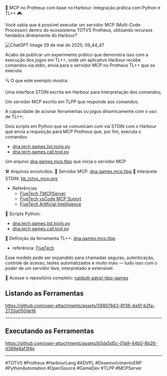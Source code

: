 🧠 MCP no Protheus com base no Harbour: integração prática com Python e TL++ 🎮

Você sabia que é possível executar um servidor MCP (Multi-Code Processor) dentro do ecossistema TOTVS Protheus, utilizando recursos herdados diretamente do Harbour?

![ChatGPT Image 29 de mai  de 2025, 09_44_47](https://github.com/user-attachments/assets/62e5eac2-132a-4047-a4d0-a24b7ceac390)

Acabo de publicar um experimento prático que demonstra isso com a execução dos jogos em TL++, onde um aplicativo Harbour recebe comandos via stdin, envia para o servidor MCP no Protheus TL++ que os executa. 

🔍 O que este exemplo mostra:

Uma interface STDIN escrita em Harbour para interpretação dos comandos;

Um servidor MCP escrito em TLPP que responde aos comandos;

A capacidade de acionar ferramentas ou jogos dinamicamente com o uso de TL++;

Dois scripts em Python  que se comunicam com via STDIN com o Harbour que envia a requisição para  MCP Protheus que, por fim, executa o comandos:
  - [dna.tech.games.list.tools.py](https://github.com/naldodj/naldodj-advpl-tlpp-games/blob/main/py/dna.tech.games.list.tools.json)
  - [dna.tech.games.call.tool.py](https://github.com/naldodj/naldodj-advpl-tlpp-games/blob/main/py/dna.tech.games.call.tool.py)

Um arquivo [dna.games.mcp.tlpp](https://github.com/naldodj/naldodj-advpl-tlpp-games/blob/main/src/mcp/dna.games.mcp.tlpp) que inicia o servidor MCP

🛠️ Arquivos envolvidos:
🧩 Servidor MCP: [dna.games.mcp.tlpp](https://github.com/naldodj/naldodj-advpl-tlpp-games/blob/main/src/mcp/dna.games.mcp.tlpp)
🧩 Interprete STDIN: [hb_totvs_mcp.prg](https://github.com/naldodj/naldodj-advpl-tlpp-games/blob/main/hb/mcp/hb_totvs_mcp.prg)
  - Referências
    - [FiveTech TMCPServer](https://forums.fivetechsupport.com/viewtopic.php?t=45579) 
    - [FiveTech vsCode MCP Suport](https://forums.fivetechsupport.com/viewtopic.php?p=279038&fbclid=IwY2xjawKlMM1leHRuA2FlbQIxMABicmlkETA2Mk4xd3g1dXkyN000NTREAR4fdh9gm-RjZTonmQbVevBSRp3TujM_kExu1lRq-L6FwnrxGBiS3fYNy_jWOA_aem_uMxpNJi83J9wa1ExWjcYNw#p279038)
    - [FiveTech Artificial Intelligence](https://forums.fivetechsupport.com/viewforum.php?f=38&sid=7cf26344253a8322ec414e65674777cd)
  
🐍 Scripts Python: 
  - [dna.tech.games.list.tools.py](https://github.com/naldodj/naldodj-advpl-tlpp-games/blob/main/py/dna.tech.games.list.tools.json)
  - [dna.tech.games.call.tool.py](https://github.com/naldodj/naldodj-advpl-tlpp-games/blob/main/py/dna.tech.games.call.tool.py)

🧠 Definição da ferramenta TL++: [dna.games.mcp.tlpp](https://github.com/naldodj/naldodj-advpl-tlpp-games/blob/main/src/mcp/dna.games.mcp.tlpp)
  - referência: [FiveTech]()

Esse modelo pode ser expandido para chamadas seguras, autenticação, controle de acesso, testes automatizados e muito mais — tudo isso com o poder de um servidor leve, interpretado e extensível.

🔗 Acesse o repositório completo:
[naldodj-advpl-tlpp-games](https://github.com/naldodj/naldodj-advpl-tlpp-games)

## Listando as Ferramentas
https://github.com/user-attachments/assets/59807843-6f36-4a5f-b2fa-2720a050de16

---

## Executando as Ferramentas
https://github.com/user-attachments/assets/b5da5d5c-01a9-44b0-8b26-d389e8af3f4e

---

#TOTVS #Protheus  #HarbourLang #ADVPL #DesenvolvimentoERP #PythonAutomation  #OpenSource #GameDev #TLPP #MCPServer
